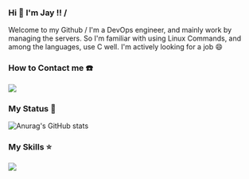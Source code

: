 ### Hi 👋 I'm Jay !! /
Welcome to my Github /
I'm a DevOps engineer, and mainly work by managing the servers.
So I'm familiar with using Linux Commands, and among the languages, use C well.
I'm actively looking for a job :smile:

### How to Contact me :phone:
<a href="https://www.linkedin.com/in/junbeom-lim-738919235/" target="_blank"><img src="https://img.shields.io/badge/Junbeom-0A66C2?style=flat-square&logo=LinkedIn&logoColor=Blue"/></a>

### My Status :memo:
![Anurag's GitHub stats](https://github-readme-stats.vercel.app/api?username=LimJunBeom&hide=issues,contribs&show_icons=true&theme=dracula)

### My Skills :star:
<img src="https://img.shields.io/badge/Python-3776AB?style=flat-square&logo=Python&logoColor=Blue"/>
  

<!--
**LimJunBeom/LimJunBeom** is a ✨ _special_ ✨ repository because its `README.md` (this file) appears on your GitHub profile.

Here are some ideas to get you started:

- 🔭 I’m currently working on ...
- 🌱 I’m currently learning ...
- 👯 I’m looking to collaborate on ...
- 🤔 I’m looking for help with ...
- 💬 Ask me about ...
- 📫 How to reach me: ...
- 😄 Pronouns: ...
- ⚡ Fun fact: ...
-->
